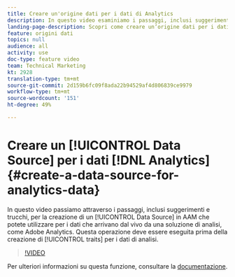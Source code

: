 ```yaml
---
title: Creare un'origine dati per i dati di Analytics
description: In questo video esaminiamo i passaggi, inclusi suggerimenti e trucchi, della creazione di una sorgente dati in AAM che puoi utilizzare per i dati provenienti in tempo reale da una soluzione di analisi, ad esempio Adobe Analytics. Questa operazione deve essere eseguita prima di creare caratteristiche per i dati di analisi.
landing-page-description: Scopri come creare un’origine dati per i dati da ricevere in tempo reale da una soluzione di analisi, come Adobe Analytics. Esegui questa operazione prima di creare caratteristiche per i dati di analisi.
feature: origini dati
topics: null
audience: all
activity: use
doc-type: feature video
team: Technical Marketing
kt: 2928
translation-type: tm+mt
source-git-commit: 2d159b6fc09f8ada22b94529af4d806839ce9979
workflow-type: tm+mt
source-wordcount: '151'
ht-degree: 49%

---
```



# Creare un [!UICONTROL Data Source] per i dati [!DNL Analytics] {#create-a-data-source-for-analytics-data}

In questo video passiamo attraverso i passaggi, inclusi suggerimenti e trucchi, per la creazione di un [!UICONTROL Data Source] in AAM che potete utilizzare per i dati che arrivano dal vivo da una soluzione di analisi, come  Adobe Analytics. Questa operazione deve essere eseguita prima della creazione di [!UICONTROL traits] per i dati di analisi.

>[!VIDEO](https://video.tv.adobe.com/v/27329/?quality=12)

Per ulteriori informazioni su questa funzione, consultare la [documentazione](https://marketing.adobe.com/resources/help/en_US/aam/c_datasources.html).
